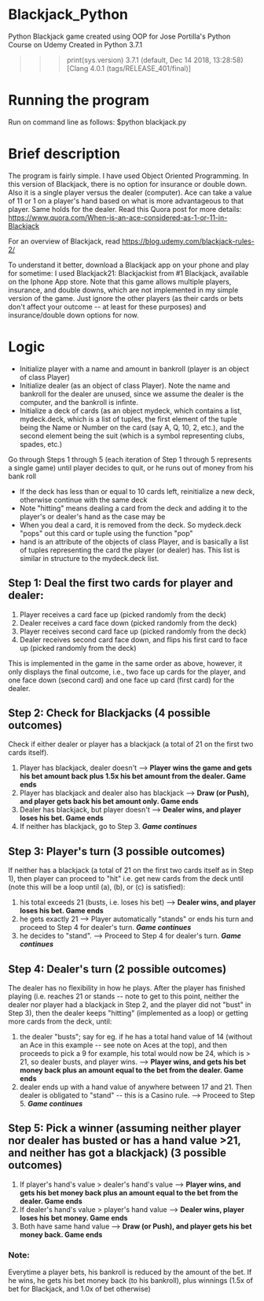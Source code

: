 # Blackjack_Python
Python Blackjack game created using OOP for Jose Portilla's Python Course on Udemy
Created in Python 3.7.1
>>> print(sys.version)
3.7.1 (default, Dec 14 2018, 13:28:58) 
[Clang 4.0.1 (tags/RELEASE_401/final)]

# Running the program
Run on command line as follows:
$python blackjack.py

# Brief description
The program is fairly simple. I have used Object Oriented Programming. In this version of Blackjack, there is no option for insurance or double down. Also it is a single player versus the dealer (computer). Ace can take a value of 11 or 1 on a player's hand based on what is more advantageous to that player. Same holds for the dealer. Read this Quora post for more details: https://www.quora.com/When-is-an-ace-considered-as-1-or-11-in-Blackjack

For an overview of Blackjack, read https://blog.udemy.com/blackjack-rules-2/

To understand it better, download a Blackjack app on your phone and play for sometime: I used Blackjack21: Blackjackist from #1 Blackjack, available on the Iphone App store. Note that this game allows multiple players, insurance, and double downs, which are not implemented in my simple version of the game. Just ignore the other players (as their cards or bets don't affect your outcome -- at least for these purposes) and insurance/double down options for now.

# Logic

- Initialize player with a name and amount in bankroll (player is an object of class Player)
- Initialize dealer (as an object of class Player). Note the name and bankroll for the dealer are unused, since we assume the dealer is the computer, and the bankroll is infinte.
- Initialize a deck of cards (as an object mydeck, which contains a list, mydeck.deck, which is a list of tuples, the first element of the tuple being the Name or Number on the card (say A, Q, 10, 2, etc.), and the second element being the suit (which is a symbol representing clubs, spades, etc.)

Go through Steps 1 through 5 (each iteration of Step 1 through 5 represents a single game) until player decides to quit, or he runs out of money from his bank roll

- If the deck has less than or equal to 10 cards left, reinitialize a new deck, otherwise continue with the same deck
- Note "hitting" means dealing a card from the deck and adding it to the player's or dealer's hand as the case may be
- When you deal a card, it is removed from the deck. So mydeck.deck "pops" out this card or tuple using the function "pop"
- hand is an attribute of the objects of class Player, and is basically a list of tuples representing the card the player (or dealer) has. This list is similar in structure to the mydeck.deck list.

## Step 1: Deal the first two cards for player and dealer:


1. Player receives a card face up (picked randomly from the deck)
2. Dealer receives a card face down (picked randomly from the deck)
3. Player receives second card face up (picked randomly from the deck)
4. Dealer receives second card face down, and flips his first card to face up (picked randomly from the deck)

This is implemented in the game in the same order as above, however, it only displays the final outcome, i.e., two face up cards for the player, and one face down (second card) and one face up card (first card) for the dealer.

## Step 2: Check for Blackjacks (4 possible outcomes)

Check if either dealer or player has a blackjack (a total of 21 on the first two cards itself).
1. Player has blackjack, dealer doesn't --> **Player wins the game and gets his bet amount back plus 1.5x his bet amount from the dealer. Game ends**
2. Player has blackjack and dealer also has blackjack --> **Draw (or Push), and player gets back his bet amount only. Game ends**
3. Dealer has blackjack, but player doesn't --> **Dealer wins, and player loses his bet. Game ends**
4. If neither has blackjack, go to Step 3. *__Game continues__*

## Step 3: Player's turn (3 possible outcomes)

If neither has a blackjack (a total of 21 on the first two cards itself as in Step 1), then player can proceed to "hit" i.e. get new cards from the deck until (note this will be a loop until (a), (b), or (c) is satisfied): 
1. his total exceeds 21 (busts, i.e. loses his bet) --> **Dealer wins, and player loses his bet. Game ends**
2. he gets exactly 21 --> Player automatically "stands" or ends his turn and proceed to Step 4 for dealer's turn. *__Game continues__*
3. he decides to "stand".  --> Proceed to Step 4 for dealer's turn. *__Game continues__*

## Step 4: Dealer's turn (2 possible outcomes)

The dealer has no flexibility in how he plays. After the player has finished playing (i.e. reaches 21 or stands -- note to get to this point, neither the dealer nor player had a blackjack in Step 2, and the player did not "bust" in Step 3), then the dealer keeps "hitting" (implemented as a loop) or getting more cards from the deck, until:
1. the dealer "busts"; say for eg. if he has a total hand value of 14 (without an Ace in this example -- see note on Aces at the top), and then proceeds to pick a 9 for example, his total would now be 24, which is > 21, so dealer busts, and player wins. --> **Player wins, and gets his bet money back plus an amount equal to the bet from the dealer. Game ends**
2. dealer ends up with a hand value of anywhere between 17 and 21. Then dealer is obligated to "stand" -- this is a Casino rule. --> Proceed to Step 5. *__Game continues__*

## Step 5: Pick a winner (assuming neither player nor dealer has busted or has a hand value >21, and neither has got a blackjack) (3 possible outcomes)

1. If player's hand's value > dealer's hand's value --> **Player wins, and gets his bet money back plus an amount equal to the bet from the dealer. Game ends**
2. If dealer's hand's value > player's hand value --> **Dealer wins, player loses his bet money. Game ends**
3. Both have same hand value --> **Draw (or Push), and player gets his bet money back. Game ends**

### Note: 
Everytime a player bets, his bankroll is reduced by the amount of the bet. If he wins, he gets his bet money back (to his bankroll), plus winnings (1.5x of bet for Blackjack, and 1.0x of bet otherwise)



